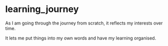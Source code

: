 # learning_journey
As I am going through the journey from scratch, it reflects my interests over time.

It lets me put things into my own words and have my learning organised.
